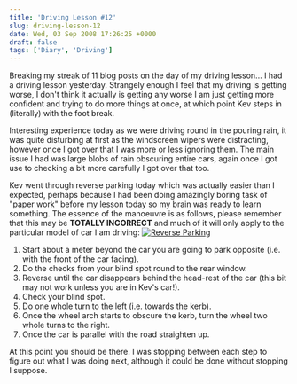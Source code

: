 ```yaml
---
title: 'Driving Lesson #12'
slug: driving-lesson-12
date: Wed, 03 Sep 2008 17:26:25 +0000
draft: false
tags: ['Diary', 'Driving']
---
```


Breaking my streak of 11 blog posts on the day of my driving lesson... I had a driving lesson yesterday. Strangely enough I feel that my driving is getting worse, I don't think it actually is getting any worse I am just getting more confident and trying to do more things at once, at which point Kev steps in (literally) with the foot break.

Interesting experience today as we were driving round in the pouring rain, it was quite disturbing at first as the windscreen wipers were distracting, however once I got over that I was more or less ignoring them. The main issue I had was large blobs of rain obscuring entire cars, again once I got use to checking a bit more carefully I got over that too.

Kev went through reverse parking today which was actually easier than I expected, perhaps because I had been doing amazingly boring task of "paper work" before my lesson today so my brain was ready to learn something. The essence of the manoeuvre is as follows, please remember that this may be **TOTALLY INCORRECT** and much of it will only apply to the particular model of car I am driving: [![](/img/archive/2008/09/reverseparking-300x74.png "Reverse Parking")](/img/archive/2008/09/reverseparking.png)

1.  Start about a meter beyond the car you are going to park opposite (i.e. with the front of the car facing).
2.  Do the checks from your blind spot round to the rear window.
3.  Reverse until the car disappears behind the head-rest of the car (this bit may not work unless you are in Kev's car!).
4.  Check your blind spot.
5.  Do one whole turn to the left (i.e. towards the kerb).
6.  Once the wheel arch starts to obscure the kerb, turn the wheel two whole turns to the right.
7.  Once the car is parallel with the road straighten up.

At this point you should be there. I was stopping between each step to figure out what I was doing next, although it could be done without stopping I suppose.